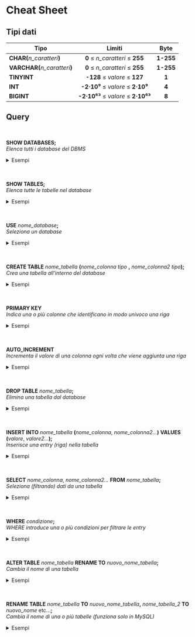 # Cheat Sheet

## Tipi dati

| Tipo | Limiti | Byte |
|-|:-:|:-:| 
| __CHAR(__*n_caratteri*__)__ | __0__ ≤ *n_caratteri* ≤ __255__ | __1-255__ |
| __VARCHAR(__*n_caratteri*__)__ | __0__ ≤ *n_caratteri* ≤ __255__ | __1-255__ |
| __TINYINT__ | __-128__ ≤ *valore* ≤ __127__ | __1__ | 
| __INT__ | __-2·10⁹__ ≤ *valore* ≤ __2·10⁹__ | __4__ | 
| __BIGINT__ | __-2·10⁶³__ ≤ *valore* ≤ __2·10⁶³__ | __8__ | 

## Query

<br>

<span class="font-md"> **SHOW DATABASES;** </span>\
<span class="description"> *Elenca tutti i database del DBMS* </span>
<details closed> 
<summary>Esempi</summary>

```sql
SHOW DATABASES;
```
</details>
<br>
<br>


<span class="font-md">**SHOW TABLES**__;__</span>\
<span class="description">*Elenca tutte le tabelle nel database*</span>
<details closed> 
<summary>Esempi</summary>

```sql
SHOW TABLES;
```
</details>
<br>
<br>


<span class="font-md">**USE** *nome_database*__;__</span>\
<span class="description">*Seleziona un database*</span>
<details closed> 
<summary>Esempi</summary>

```sql
USE calendario;
```
```sql
USE bar;
```
</details>
<br>
<br>


<span class="font-md">**CREATE TABLE** *nome_tabella* __(__*nome_colonna* *tipo* __,__ *nome_colonna2* *tipo*__);__</span>\
<span class="description">*Crea una tabella all'interno del database*</span>
<details closed> 
<summary>Esempi</summary>

```sql
CREATE TABLE eventi (titolo varchar(255), data int);
```
```sql
CREATE TABLE studenti (nome varchar(100), cognome varchar(100), eta int unsigned);
```
</details>
<br>
<br>


<span class="font-md">**PRIMARY KEY**</span>\
<span class="description">*Indica una o più colonne che identificano in modo univoco una riga*</span>
<details closed> 
<summary>Esempi</summary>

```sql
CREATE TABLE cittadini (codicefiscale char(16) PRIMARY KEY, nome varchar(255));
```
```sql
CREATE TABLE utenti (username varchar(50) PRIMARY KEY, password varchar(255));
```
```sql
CREATE TABLE telefoni (modello char(10) PRIMARY KEY, disponibilita int);
```
</details>
<br>
<br>


<span class="font-md">**AUTO_INCREMENT**</span>\
<span class="description">*Incrementa il valore di una colonna ogni volta che viene aggiunta una riga*</span>
<details closed> 
<summary>Esempi</summary>

```sql
CREATE TABLE prodotti (id int PRIMARY KEY AUTO_INCREMENT, nome varchar(255));
```
</details>
<br>
<br>


<span class="font-md">**DROP TABLE** *nome_tabella*__;__</span>\
<span class="description">*Elimina una tabella dal database*</span>
<details closed> 
<summary>Esempi</summary>

```sql
DROP TABLE prodotti;
```
```sql
DROP TABLE utenti;
```
```sql
DROP TABLE studenti;
```
</details>
<br>
<br>


<span class="font-md">**INSERT INTO** *nome_tabella* __(__*nome_colonna*, *nome_colonna2...*__)__ **VALUES** __(__*valore*, *valore2...*__);__</span>\
<span class="description">*Inserisce una entry (riga) nella tabella*</span>
<details closed> 
<summary>Esempi</summary>

```sql
INSERT INTO studenti (nome, cognome) VALUES ('Mario', 'Rossi');
```
```sql
INSERT INTO targhe (targa) VALUES ('AB123CD');
```
```sql
INSERT INTO prodotti (nome, costo, disponibilita) VALUES ('Acqua', 0.50);
```
</details>
<br>
<br>


<span class="font-md">**SELECT** *nome_colonna*, *nome_colonna2...* **FROM** *nome_tabella*__;__</span>\
<span class="description">*Seleziona (filtrando) dati da una tabella*</span>
<details closed> 
<summary>Esempi</summary>

```sql
SELECT nome, cognome FROM dipendenti;
```
```sql
SELECT costo FROM merendine;
```
```sql
SELECT * FROM video -- "*" significa "tutte le colonne";
```
</details>
<br>
<br>


<span class="font-md">**WHERE** *condizione*__;__</span>\
<span class="description">*WHERE introduce una o più condizioni per filtrare le entry*</span>
<details closed> 
<summary>Esempi</summary>

```sql
SELECT nome, cognome FROM cittadini WHERE regione='Lazio';
```
```sql
SELECT nome, indirizzo FROM hotel WHERE costo < 150.00 AND stanze_libere > 2;
```
```sql
SELECT nome, iban FROM libri WHERE review BETWEEN 3 AND 5;
```
</details>
<br>	
<br>


<span class="font-md">**ALTER TABLE** *nome_tabella* **RENAME TO** *nuovo_nome_tabella*__;__</span>\
<span class="description">*Cambia il nome di una tabella*</span>
<details closed> 
<summary>Esempi</summary>

```sql
ALTER TABLE utenti RENAME studenti;
```
```sql
ALTER TABLE ata RENAME personale_ata ;
```
</details>
<br>	
<br>


<span class="font-md">**RENAME TABLE** *nome_tabella* **TO** *nuovo_nome_tabella*__,__ *nome_tabella_2* **TO** *nuovo_nome* etc...__;__</span>\
<span class="description">*Cambia il nome di una o più tabelle (funziona solo in MySQL)*</span>
<details closed> 
<summary>Esempi</summary>

```sql
RENAME TABLE utenti TO professori;
```
```sql
RENAME TABLE ny_times TO pubblicazioni_ny_times, the_guardian TO pubblicazioni_the_guardian;
```
</details>
<br>	
<br>
